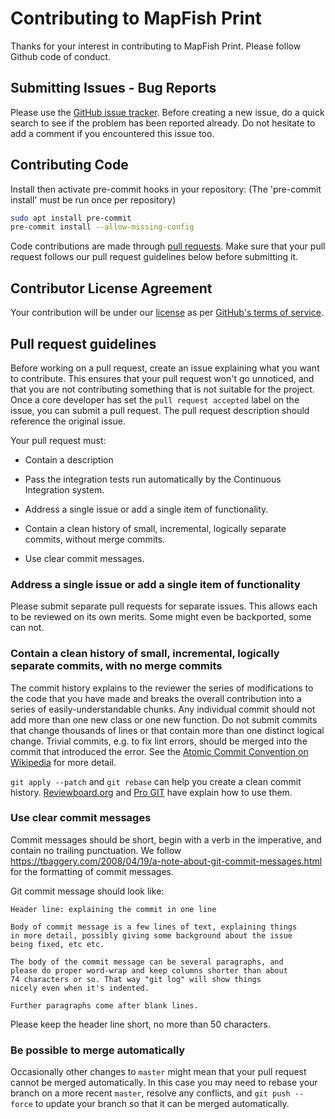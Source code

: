 # Contributing to MapFish Print

Thanks for your interest in contributing to MapFish Print. Please follow Github code of conduct.

## Submitting Issues - Bug Reports

Please use the [GitHub issue tracker](https://github.com/mapfish/mapfish-print/issues). Before creating a new issue, do a quick search to see if the problem has been reported already. Do not hesitate to add a comment if you encountered this issue too.

## Contributing Code

Install then activate pre-commit hooks in your repository:
(The 'pre-commit install' must be run once per repository)

```bash
sudo apt install pre-commit
pre-commit install --allow-missing-config
```

Code contributions are made through [pull requests](https://help.github.com/articles/using-pull-requests). Make sure that your pull request follows our pull request guidelines below before submitting it.

## Contributor License Agreement

Your contribution will be under our [license](https://github.com/mapfish/mapfish-print?tab=BSD-2-Clause-1-ov-file) as per [GitHub's terms of service](https://help.github.com/articles/github-terms-of-service/#6-contributions-under-repository-license).

## Pull request guidelines

Before working on a pull request, create an issue explaining what you want to contribute. This ensures that your pull request won't go unnoticed, and that you are not contributing something that is not suitable for the project. Once a core developer has set the `pull request accepted` label on the issue, you can submit a pull request. The pull request description should reference the original issue.

Your pull request must:

- Contain a description

- Pass the integration tests run automatically by the Continuous Integration system.

- Address a single issue or add a single item of functionality.

- Contain a clean history of small, incremental, logically separate commits, without merge commits.

- Use clear commit messages.

### Address a single issue or add a single item of functionality

Please submit separate pull requests for separate issues. This allows each to
be reviewed on its own merits. Some might even be backported, some can not.

### Contain a clean history of small, incremental, logically separate commits, with no merge commits

The commit history explains to the reviewer the series of modifications to the
code that you have made and breaks the overall contribution into a series of
easily-understandable chunks. Any individual commit should not add more than
one new class or one new function. Do not submit commits that change thousands
of lines or that contain more than one distinct logical change. Trivial
commits, e.g. to fix lint errors, should be merged into the commit that
introduced the error. See the [Atomic Commit Convention on Wikipedia](https://en.wikipedia.org/wiki/Atomic_commit#Atomic_Commit_Convention) for more detail.

`git apply --patch` and `git rebase` can help you create a clean commit
history.
[Reviewboard.org](https://www.reviewboard.org/docs/codebase/dev/git/clean-commits/)
and [Pro GIT](https://git-scm.com/book/en/Git-Tools-Rewriting-History) have
explain how to use them.

### Use clear commit messages

Commit messages should be short, begin with a verb in the imperative, and
contain no trailing punctuation. We follow
https://tbaggery.com/2008/04/19/a-note-about-git-commit-messages.html
for the formatting of commit messages.

Git commit message should look like:

    Header line: explaining the commit in one line

    Body of commit message is a few lines of text, explaining things
    in more detail, possibly giving some background about the issue
    being fixed, etc etc.

    The body of the commit message can be several paragraphs, and
    please do proper word-wrap and keep columns shorter than about
    74 characters or so. That way "git log" will show things
    nicely even when it's indented.

    Further paragraphs come after blank lines.

Please keep the header line short, no more than 50 characters.

### Be possible to merge automatically

Occasionally other changes to `master` might mean that your pull request cannot
be merged automatically. In this case you may need to rebase your branch on a
more recent `master`, resolve any conflicts, and `git push --force` to update
your branch so that it can be merged automatically.
